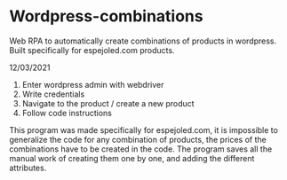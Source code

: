 # Wordpress-combinations
Web RPA to automatically create combinations of products in wordpress. Built specifically for espejoled.com products.

12/03/2021

1. Enter wordpress admin with webdriver
2. Write credentials
3. Navigate to the product / create a new product
4. Follow code instructions

This program was made specifically for espejoled.com, it is impossible to generalize the code for any combination of products, the prices of the combinations have to be created in the code. The program saves all the manual work of creating them one by one, and adding the different attributes.
